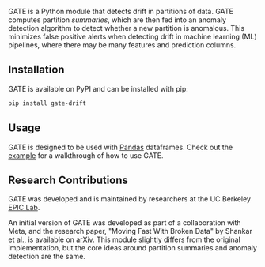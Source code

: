 GATE is a Python module that detects drift in partitions of data. GATE computes partition _summaries_, which are then fed into an anomaly detection algorithm to detect whether a new partition is anomalous. This minimizes false positive alerts when detecting drift in machine learning (ML) pipelines, where there may be many features and prediction columns.

## Installation

GATE is available on PyPI and can be installed with pip:

```bash
pip install gate-drift
```

## Usage

GATE is designed to be used with [Pandas](https://pandas.pydata.org/) dataframes. Check out the [example](./example) for a walkthrough of how to use GATE.

## Research Contributions

GATE was developed and is maintained by researchers at the UC Berkeley [EPIC Lab](https://epic.berkeley.edu/).

An initial version of GATE was developed as part of a collaboration with Meta, and the research paper, "Moving Fast With Broken Data" by Shankar et al., is available on [arXiv](https://arxiv.org/abs/2303.06094). This module slightly differs from the original implementation, but the core ideas around partition summaries and anomaly detection are the same.
